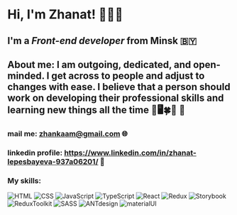 # Hi, I'm **Zhanat**! 👋👩‍💻
## I'm a *Front-end developer* from Minsk 🇧🇾

## About me: I am outgoing, dedicated, and open-minded. I get across to people and adjust to changes with ease. I believe that a person should work on developing their professional skills and learning new things all the time 🙂🖥️🍀🥰 🎯

### mail me: zhankaam@gmail.com 🌐
### linkedin profile: https://www.linkedin.com/in/zhanat-lepesbayeva-937a06201/ 📱

### My skills: 
![HTML](https://img.shields.io/badge/-html5-orange?style=for-the-badge&logo=html5)
![CSS](https://img.shields.io/badge/-css3-blue?style=for-the-badge&logo=css3)
![JavaScript](https://img.shields.io/badge/-JavaScript-yellow?style=for-the-badge&logo=JavaScript)
![TypeScript](https://img.shields.io/badge/-TypeScript-white?style=for-the-badge&logo=TypeScript)
![React](https://img.shields.io/badge/-ReactJS-white?style=for-the-badge&logo=React)
![Redux](https://img.shields.io/badge/-Redux-blueviolet?style=for-the-badge&logo=Redux)
![Storybook](https://img.shields.io/badge/-Storybook-ff69bn?style=for-the-badge&logo=Storybook)
![ReduxToolkit](https://img.shields.io/badge/-ReduxToolkit-blueviolet?style=for-the-badge&logo=ReduxToolkit)
![SASS](https://img.shields.io/badge/-SASS-white?style=for-the-badge&logo=SASS)
![ANTdesign](https://img.shields.io/badge/-antdesign-white?style=for-the-badge&logo=AntDesign)
![materialUI](https://img.shields.io/badge/-materialUI-blue?style=for-the-badge&logo=materialUI)


<!--
**zhankaam/zhankaam** is a ✨ _special_ ✨ repository because its `README.md` (this file) appears on your GitHub profile.

Here are some ideas to get you started:


- 🔭 I’m currently working on a startup
- 🌱 I’m currently learning web development 👩‍💻
- 📫 How to reach me: https://www.linkedin.com/in/zhanat-lepesbayeva-937a06201/

